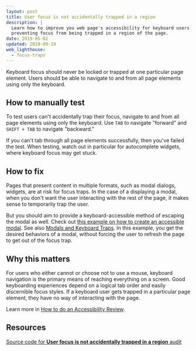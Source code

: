```yaml
---
layout: post
title: User focus is not accidentally trapped in a region
description: |
  Learn how to improve you web page's accessibility for keyboard users by
  preventing focus from being trapped in a region of the page.
date: 2019-05-02
updated: 2019-09-19
web_lighthouse:
  - focus-traps
---
```


Keyboard focus should never be locked or trapped at one particular page element.
Users should be able to navigate to and from all page elements
using only the keyboard.

## How to manually test

To test users can't accidentally trap their focus,
navigate to and from all page elements using only the keyboard.
Use `TAB` to navigate "forward" and `SHIFT + TAB` to navigate "backward."

If you can't tab through all page elements successfully,
then you've failed the test.
When testing, watch out in particular for autocomplete widgets,
where keyboard focus may get stuck.

## How to fix

Pages that present content in multiple formats, such as modal dialogs,
widgets, are at risk for focus traps.
In the case of a displaying a modal,
when you don't want the user interacting with the rest of the page,
it makes sense to temporarily trap the user.

But you should aim to provide a keyboard-accessible method of escaping the modal as well.
Check out [this example on how to create an accessible modal](https://github.com/gdkraus/accessible-modal-dialog).
See also [Modals and Keyboard Traps](https://developers.google.com/web/fundamentals/accessibility/focus/using-tabindex#modals_and_keyboard_traps).
In this example,
you get the desired behaviors of a modal,
without forcing the user to refresh the page to get out of the focus trap.

## Why this matters

For users who either cannot or choose not to use a mouse,
keyboard navigation is the primary means of reaching everything on a screen.
Good keyboarding experiences depend on a logical tab order and easily discernible focus styles.
If a keyboard user gets trapped in a particular page element,
they have no way of interacting with the page.

Learn more in [How to do an Accessibility Review](https://developers.google.com/web/fundamentals/accessibility/how-to-review#try_it_with_a_screen_reader).

## Resources

[Source code for **User focus is not accidentally trapped in a region** audit](https://github.com/GoogleChrome/lighthouse/blob/master/core/audits/accessibility/manual/focus-traps.js)
